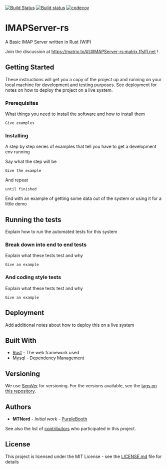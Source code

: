[![Build Status](https://travis-ci.org/Nordgedanken/IMAPServer-rs.svg?branch=master)](https://travis-ci.org/Nordgedanken/IMAPServer-rs) [![Build status](https://ci.appveyor.com/api/projects/status/ao4boyu11mhnr7rp/branch/master?svg=true)](https://ci.appveyor.com/project/MTRNord/imapserver-rs/branch/master) [![codecov](https://codecov.io/gh/Nordgedanken/IMAPServer-rs/branch/master/graph/badge.svg)](https://codecov.io/gh/Nordgedanken/IMAPServer-rs)
# IMAPServer-rs
A Basic IMAP Server written in Rust (WIP)

Join the discussion at https://matrix.to/#/#IMAPServer-rs:matrix.ffslfl.net !

## Getting Started

These instructions will get you a copy of the project up and running on your local machine for development and testing purposes. See deployment for notes on how to deploy the project on a live system.

### Prerequisites

What things you need to install the software and how to install them

```
Give examples
```

### Installing

A step by step series of examples that tell you have to get a development env running

Say what the step will be

```
Give the example
```

And repeat

```
until finished
```

End with an example of getting some data out of the system or using it for a little demo

## Running the tests

Explain how to run the automated tests for this system

### Break down into end to end tests

Explain what these tests test and why

```
Give an example
```

### And coding style tests

Explain what these tests test and why

```
Give an example
```

## Deployment

Add additional notes about how to deploy this on a live system

## Built With

* [Rust](https://rust-lang.org) - The web framework used
* [Mysql](https://www.mysql.com) - Dependency Management

<!--## Contributing

Please read [CONTRIBUTING.md](https://gist.github.com/PurpleBooth/b24679402957c63ec426) for details on our code of conduct, and the process for submitting pull requests to us.
-->
## Versioning

We use [SemVer](http://semver.org/) for versioning. For the versions available, see the [tags on this repository](https://github.com/your/project/tags). 

## Authors

* **MTNord** - *Initial work* - [PurpleBooth](https://github.com/PurpleBooth)

See also the list of [contributors](https://github.com/your/project/contributors) who participated in this project.

## License

This project is licensed under the MIT License - see the [LICENSE.md](LICENSE.md) file for details

<!--## Acknowledgments

* Hat tip to anyone who's code was used
* Inspiration
* etc
-->